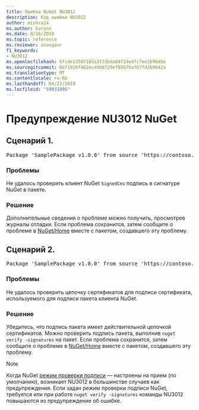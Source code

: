 ```yaml
---
title: Ошибка NuGet NU3012
description: Код ошибки NU3012
author: mishra14
ms.author: karann
ms.date: 8/16/2018
ms.topic: reference
ms.reviewer: anangaur
f1_keywords:
- NU3012
ms.openlocfilehash: 6fcde13507165a3f33bda04f24e4fc7ee2b96dbe
ms.sourcegitcommit: 6b71926f062ecddb8729ef8567baf67fd269642a
ms.translationtype: MT
ms.contentlocale: ru-RU
ms.lasthandoff: 04/22/2019
ms.locfileid: "59931895"
---
```

# <a name="nuget-warning-nu3012"></a>Предупреждение NU3012 NuGet

## <a name="scenario-1"></a>Сценарий 1.

<pre>Package 'SamplePackage v1.0.0' from source 'https://contoso.com/index.json': The primary signature validation failed.</pre>

### <a name="issue"></a>Проблемы

Не удалось проверить клиент NuGet `SignedCms` подпись в сигнатуре NuGet в пакете.


### <a name="solution"></a>Решение

Дополнительные сведения о проблеме можно получить, просмотрев журналы отладки. Если проблема сохранится, затем сообщите о проблеме в [NuGet/Home](https://github.com/NuGet/Home/issues) вместе с пакетом, создавшего эту проблему.



## <a name="scenario-2"></a>Сценарий 2.

<pre>Package 'SamplePackage v1.0.0' from source 'https://contoso.com/index.json': The primary signature found a chain building issue:  A certificate chain processed, but terminated in a root certificate which is not trusted by the trust provider.</pre>

### <a name="issue"></a>Проблемы

Не удалось проверить цепочку сертификатов для подписи сертификата, используемого для подписи пакета клиента NuGet.


### <a name="solution"></a>Решение

Убедитесь, что подпись пакета имеет действительной цепочкой сертификатов. Можно проверить подпись пакета, выполнив `nuget verify -signatures` на пакет. Если проблема сохранится, затем сообщите о проблеме в [NuGet/Home](https://github.com/NuGet/Home/issues) вместе с пакетом, создавшего эту проблему.


> [!Note]
> Когда NuGet [режим проверки подписи](https://docs.microsoft.com/en-us/nuget/consume-packages/installing-signed-packages#configure-package-signature-requirements) — настроены на прием (по умолчанию), возникает NU3012 в большинстве случаев как предупреждения. Если задан режим проверки подписи NuGet, требуется или при работе `nuget verify -signatures` команды NU3012 повышаются из предупреждение об ошибке. 

